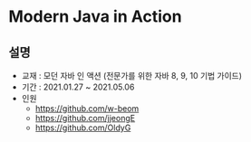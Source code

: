 # Modern Java in Action

## 설명

- 교재 : 모던 자바 인 액션 (전문가를 위한 자바 8, 9, 10 기법 가이드)
- 기간 : 2021.01.27 ~ 2021.05.06
- 인원
  - https://github.com/w-beom
  - https://github.com/jjeongE
  - https://github.com/OldyG
